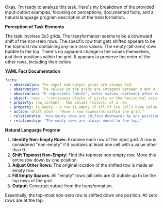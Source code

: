 Okay, I'm ready to analyze this task. Here's my breakdown of the provided input-output examples, focusing on perceptions, documented facts, and a natural language program description of the transformation.

**Perception of Task Elements**

The task involves 3x3 grids. The transformation seems to be a downward shift of the non-zero rows. The specific row that gets shifted appears to be the topmost row containing any non-zero values.  The empty (all-zero) rows bubble to the top. There's no apparent change in the values themselves, just their positions within the grid. It appears to preserve the order of the other rows, including their colors

**YAML Fact Documentation**


```yaml
facts:
  - observation: The input and output grids are always 3x3.
  - observation: The values in the grids are integers between 0 and 9 inclusive, representing colors.
  - observation: "0 represents 'white', other values represent other colors"
  - object: rows - "contiguous blocks of pixels on the horizontal axis"
  - property: row_content - the values (colors) of a row
  - property: is_empty - a row is empty if all of its cells have value 0
  - action: shift_down - "Move a row downwards within the grid."
  - relationship: "Non-empty rows are shifted downwards by one position, and order among other non empty rows preserved."
  - relationship: "The empty rows are always moved to the top."
```


**Natural Language Program**

1.  **Identify Non-Empty Rows:** Examine each row of the input grid. A row is considered "non-empty" if it contains at least one cell with a value other than 0.
2.  **Shift Topmost Non-Empty:** Find the topmost non-empty row. Move this entire row down by one position.
3.  **Adjust Other Rows:** The original location of the shifted row is made an empty row.
4.  **Fill Empty Spaces**: All "empty" rows (all cells are 0) bubble up to be the top rows of the grid.
5.  **Output**: Construct output from the transformation.

Essentially, the top-most non-zero row is shifted down one position. All zero rows are at the top.
